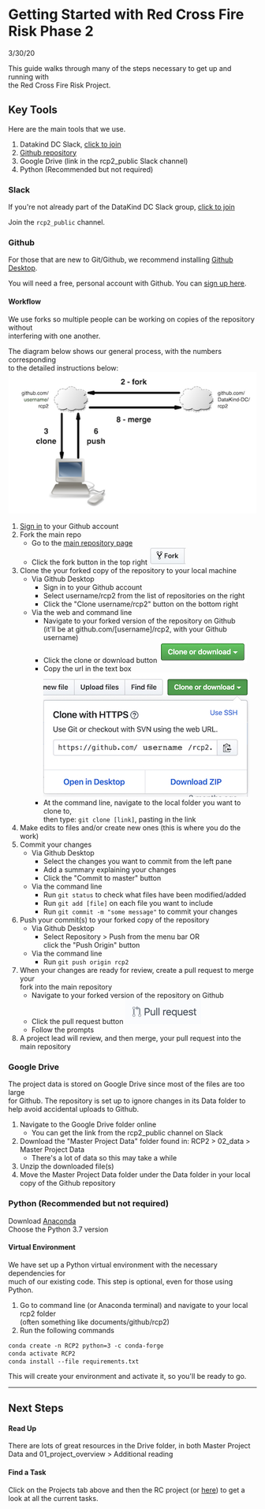 # Getting Started with Red Cross Fire Risk Phase 2
3/30/20

This guide walks through many of the steps necessary to get up and running with<br>
the Red Cross Fire Risk Project.

## Key Tools
Here are the main tools that we use.
1. Datakind DC Slack, [click to join](https://dkdc.herokuapp.com/)
2. [Github repository](https://github.com/DataKind-DC/rcp2/)
3. Google Drive (link in the rcp2_public Slack channel)
4. Python (Recommended but not required)

### Slack
If you're not already part of the DataKind DC Slack group, [click to join](https://dkdc.herokuapp.com/)

Join the `rcp2_public` channel.

### Github
For those that are new to Git/Github, we recommend installing [Github Desktop](https://desktop.github.com/).

You will need a free, personal account with Github.  You can [sign up here](https://github.com/join).

#### Workflow
We use forks so multiple people can be working on copies of the repository without<br>
interfering with one another.

The diagram below shows our general process, with the numbers corresponding<br>
to the detailed instructions below:<br>
![](getting_started_imgs/fork_clone_diagram.png)

1. [Sign in](https://github.com/login) to your Github account
2. Fork the main repo
	* Go to the [main repository page](https://github.com/DataKind-DC/rcp2/)
	* Click the fork button in the top right ![](getting_started_imgs/github_fork_button.png)
3. Clone the your forked copy of the repository to your local machine
    * Via Github Desktop
        * Sign in to your Github account
        * Select username/rcp2 from the list of repositories on the right
        * Click the "Clone username/rcp2" button on the bottom right
    * Via the web and command line
        * Navigate to your forked version of the repository on Github <br>
        (it'll be at github.com/[username]/rcp2, with your Github username)
        * Click the clone or download button ![](getting_started_imgs/github_clone_button.jpeg)
        * Copy the url in the text box ![](getting_started_imgs/github_clone_button_on_press.jpeg)
        * At the command line, navigate to the local folder you want to clone to, <br> then type: `git clone [link]`, pasting in the link
4. Make edits to files and/or create new ones (this is where you do the work)
5. Commit your changes
    * Via Github Desktop
        * Select the changes you want to commit from the left pane
        * Add a summary explaining your changes
        * Click the "Commit to master" button
    * Via the command line
        * Run `git status` to check what files have been modified/added
        * Run `git add [file]` on each file you want to include
        * Run `git commit -m "some message"` to commit your changes
6. Push your commit(s) to your forked copy of the repository
    * Via Github Desktop
        * Select Repository > Push from the menu bar OR <br>
        click the "Push Origin" button
    * Via the command line
        * Run `git push origin rcp2`
7. When your changes are ready for review, create a pull request to merge your <br> fork into the main repository
    * Navigate to your forked version of the repository on Github
    * Click the pull request button ![](getting_started_imgs/github_pull_request_button.jpeg)
    * Follow the prompts
8. A project lead will review, and then merge, your pull request into the main repository


### Google Drive
The project data is stored on Google Drive since most of the files are too large<br>
for Github.  The repository is set up to ignore changes in its Data folder to<br>
help avoid accidental uploads to Github.

1. Navigate to the Google Drive folder online
    * You can get the link from the rcp2_public channel on Slack
2. Download the "Master Project Data" folder found in: RCP2 > 02_data > Master Project Data
    * There's a lot of data so this may take a while
3. Unzip the downloaded file(s)
4. Move the Master Project Data folder under the Data folder in your local<br>
copy of the Github repository

### Python (Recommended but not required)
Download [Anaconda](https://www.anaconda.com/distribution/#download-section) <br>
Choose the Python 3.7 version

#### Virtual Environment
We have set up a Python virtual environment with the necessary dependencies for<br>
much of our existing code.  This step is optional, even for those using Python.

1. Go to command line (or Anaconda terminal) and navigate to your local rcp2 folder<br>
(often something like documents/github/rcp2)
2. Run the following commands
  ```
  conda create -n RCP2 python=3 -c conda-forge
  conda activate RCP2
  conda install --file requirements.txt
  ```
  This will create your environment and activate it, so you'll be ready to go.

-----

## Next Steps

#### Read Up
There are lots of great resources in the Drive folder, in both Master Project<br>
Data and 01_project_overview > Additional reading

#### Find a Task
Click on the Projects tab above and then the RC project (or [here](https://github.com/DataKind-DC/rcp2/projects/1)) to get a look at all the current tasks.
